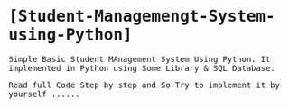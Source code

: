 <samp>
  
# [Student-Managemengt-System-using-Python]
  
Simple Basic Student MAnagement System Using Python. It implemented in Python using Some Library & SQL Database.

Read full Code Step by step and So Try to implement it by yourself ......
  
